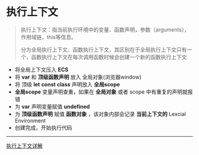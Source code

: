 # 执行上下文

> 执行上下文：指当前执行环境中的变量、函数声明，参数（arguments），作用域链，this等信息。
>
> 分为全局执行上下文、函数执行上下文，其区别在于全局执行上下文只有一个，函数执行上下文在每次调用函数时候会创建一个新的函数执行上下文

- 将全局上下文压入 **ECS**
- 将 **var** 和 **顶级函数声明** 放入 全局对象(浏览器window)
- 将 顶级 **let** **const** **class** 声明放入 **全局scope**
- **全局scope** 变量声明查重，如果在 **全局对象** 或者 scope 中有重复的声明就报错
- 为 **var** 声明变量赋值 **undefined**
- 为 **顶级函数声明** 赋值 **函数对象** ，该对象内部会记录 **当前上下文的** Lexcial Environment
- 创建完成，开始执行代码

---

[执行上下文详解](https://juejin.cn/post/7166216368021307428)
